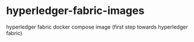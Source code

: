 # hyperledger-fabric-images
hyperledger fabric docker compose image (first step towards hyperledger fabric)
